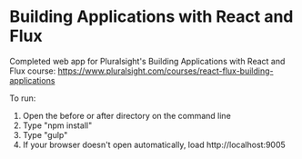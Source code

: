 # Building Applications with React and Flux
Completed web app for Pluralsight's Building Applications with React and Flux course: https://www.pluralsight.com/courses/react-flux-building-applications

To run:
1. Open the before or after directory on the command line
2. Type "npm install"
3. Type "gulp"
4. If your browser doesn't open automatically, load http://localhost:9005
